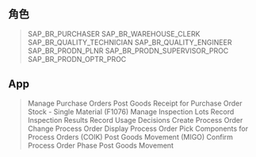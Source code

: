 ## 角色
> SAP_BR_PURCHASER
> SAP_BR_WAREHOUSE_CLERK
> SAP_BR_QUALITY_TECHNICIAN
> SAP_BR_QUALITY_ENGINEER
> SAP_BR_PRODN_PLNR
> SAP_BR_PRODN_SUPERVISOR_PROC
> SAP_BR_PRODN_OPTR_PROC
## App
> Manage Purchase Orders
> Post Goods Receipt for Purchase Order
> Stock - Single Material (F1076)
> Manage Inspection Lots
> Record Inspection Results
> Record Usage Decisions
> Create Process Order
> Change Process Order
> Display Process Order
> Pick Components for Process Orders (COIK)
> Post Goods Movement (MIGO)
> Confirm Process Order Phase
> Post Goods Movement